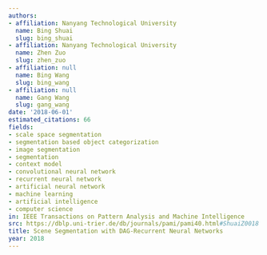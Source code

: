 ```yaml
---
authors:
- affiliation: Nanyang Technological University
  name: Bing Shuai
  slug: bing_shuai
- affiliation: Nanyang Technological University
  name: Zhen Zuo
  slug: zhen_zuo
- affiliation: null
  name: Bing Wang
  slug: bing_wang
- affiliation: null
  name: Gang Wang
  slug: gang_wang
date: '2018-06-01'
estimated_citations: 66
fields:
- scale space segmentation
- segmentation based object categorization
- image segmentation
- segmentation
- context model
- convolutional neural network
- recurrent neural network
- artificial neural network
- machine learning
- artificial intelligence
- computer science
in: IEEE Transactions on Pattern Analysis and Machine Intelligence
src: https://dblp.uni-trier.de/db/journals/pami/pami40.html#ShuaiZ0018
title: Scene Segmentation with DAG-Recurrent Neural Networks
year: 2018
---
```

